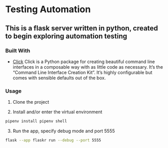 # Testing Automation 
## This is a flask server written in python, created to begin exploring automation testing


### Built With

- [Click](https://click.palletsprojects.com/en/8.1.x/)
Click is a Python package for creating beautiful command line interfaces in a composable way with as little code as necessary. It’s the “Command Line Interface Creation Kit”. It’s highly configurable but comes with sensible defaults out of the box.


### Usage

1. Clone the project 

2. Install and/or enter the virtual environment
```sh
pipenv install pipenv shell
```
3. Run the app, specify debug mode and port 5555
```sh
flask --app flaskr run --debug --port 5555
```